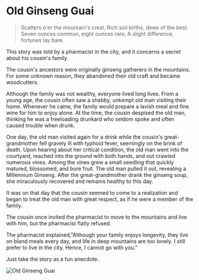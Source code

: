 # Old Ginseng Guai

> Scatters o'er the mountain's crest,
> Rich soil births, dews of the best.
> Seven ounces common, eight ounces rare,
> A slight difference, fortunes lay bare.

This story was told by a pharmacist in the city, and it concerns a secret
about his cousin's family.

The cousin's ancestors were originally ginseng gatherers in the
mountains. For some unknown reason, they abandoned their old craft and
became woodcutters.

Although the family was not wealthy, everyone lived long lives.
From a young age, the cousin often saw a shabby, unkempt old man
visiting their home. Whenever he came, the family would prepare a lavish
meal and fine wine for him to enjoy alone. At the time, the cousin despised
the old man, thinking he was a freeloading drunkard who seldom spoke
and often caused trouble when drunk.

One day, the old man visited again for a drink while the cousin's great-
grandmother fell gravely ill with typhoid fever, seemingly on the brink of
death. Upon hearing about her critical condition, the old man went into
the courtyard, reached into the ground with both hands, and out crawled
numerous vines. Among the vines grew a small seedling that quickly
matured, blossomed, and bore fruit. The old man pulled it out, revealing a
Millennium Ginseng. After the great-grandmother drank the ginseng
soup, she miraculously recovered and remains healthy to this day.

It was on that day that the cousin seemed to come to a realization and
began to treat the old man with great respect, as if he were a member of
the family.

The cousin once invited the pharmacist to move to the mountains and live
with him, but the pharmacist flatly refused.

The pharmacist explained,"Although your family enjoys longevity, they
live on bland meals every day, and life in deep mountains are too lonely. I
still prefer to live in the city. Hence, I cannot go with you."

Just take the story as a fun anecdote.

![Old Ginseng Guai](/image-20240827232938875.png)